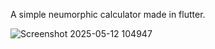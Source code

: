 A simple neumorphic calculator made in flutter.

![Screenshot 2025-05-12 104947](https://github.com/user-attachments/assets/5d41fc80-d22f-44f6-8b56-08f67aa22ee2)
